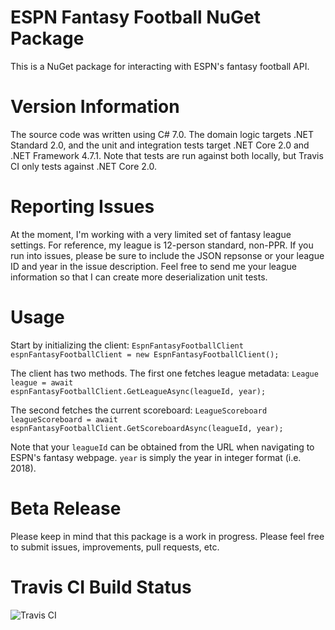 # ESPN Fantasy Football NuGet Package
This is a NuGet package for interacting with ESPN's fantasy football API.

# Version Information
The source code was written using C# 7.0. The domain logic targets .NET Standard 2.0, and the unit and integration tests target .NET Core 2.0 and .NET Framework 4.7.1. Note that tests are run against both locally, but Travis CI only tests against .NET Core 2.0.

# Reporting Issues
At the moment, I'm working with a very limited set of fantasy league settings. For reference, my league is 12-person standard, non-PPR. If you run into issues, please be sure to include the JSON repsonse or your league ID and year in the issue description. Feel free to send me your league information so that I can create more deserialization unit tests.

# Usage
Start by initializing the client:
<code>EspnFantasyFootballClient espnFantasyFootballClient = new EspnFantasyFootballClient();</code>

The client has two methods. The first one fetches league metadata:
<code>League league = await espnFantasyFootballClient.GetLeagueAsync(leagueId, year);</code>

The second fetches the current scoreboard:
<code>LeagueScoreboard leagueScoreboard = await espnFantasyFootballClient.GetScoreboardAsync(leagueId, year);</code>

Note that your <code>leagueId</code> can be obtained from the URL when navigating to ESPN's fantasy webpage. <code>year</code> is simply the year in integer format (i.e. 2018).

# Beta Release
Please keep in mind that this package is a work in progress. Please feel free to submit issues, improvements, pull requests, etc.

# Travis CI Build Status
![Travis CI](https://api.travis-ci.org/scottenriquez/espn-fantasy-football-nuget.svg?branch=master "Travis CI Build Status")